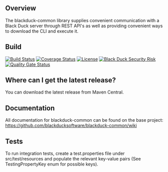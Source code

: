 ## Overview ##
The blackduck-common library supplies convenient communication with a Black Duck server through REST API's as well as providing convenient ways to download the CLI and execute it.
## Build ##

[![Build Status](https://travis-ci.org/blackducksoftware/blackduck-common.svg?branch=master)](https://travis-ci.org/blackducksoftware/blackduck-common)
[![Coverage Status](https://coveralls.io/repos/github/blackducksoftware/blackduck-common/badge.svg?branch=master)](https://coveralls.io/github/blackducksoftware/blackduck-common?branch=master)
[![License](https://img.shields.io/badge/License-Apache%202.0-blue.svg)](https://opensource.org/licenses/Apache-2.0)
[![Black Duck Security Risk](https://copilot.blackducksoftware.com/github/repos/blackducksoftware/blackduck-common/branches/master/badge-risk.svg)](https://copilot.blackducksoftware.com/github/repos/blackducksoftware/blackduck-common/branches/master)
[![Quality Gate Status](https://sonarcloud.io/api/project_badges/measure?project=com.blackduck.integration%3Ablackduck-common&metric=alert_status)](https://sonarcloud.io/dashboard?id=com.blackduck.integration%3Ablackduck-common)

## Where can I get the latest release? ##
You can download the latest release from Maven Central.

## Documentation ##
All documentation for blackduck-common can be found on the base project:  https://github.com/blackducksoftware/blackduck-common/wiki

## Tests ##
To run integration tests, create a test.properties file under src/test/resources and populate the relevant key-value pairs (See TestingPropertyKey enum for possible keys). 

